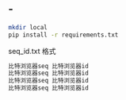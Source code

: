 ## -
```sh
mkdir local
pip install -r requirements.txt
```

seq_id.txt 格式
```txt
比特浏览器seq 比特浏览器id
比特浏览器seq 比特浏览器id
比特浏览器seq 比特浏览器id
比特浏览器seq 比特浏览器id
```